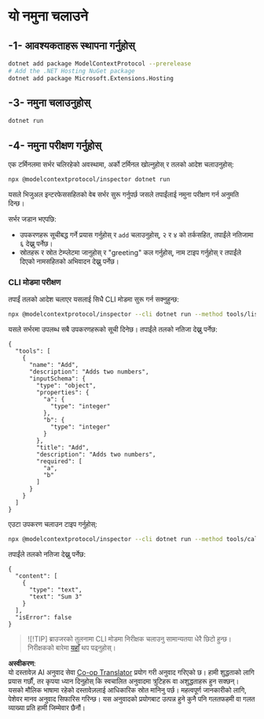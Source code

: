 <!--
CO_OP_TRANSLATOR_METADATA:
{
  "original_hash": "d1954cd45a2563dfea43bfe48cccb0c8",
  "translation_date": "2025-05-17T09:08:12+00:00",
  "source_file": "03-GettingStarted/01-first-server/solution/dotnet/README.md",
  "language_code": "ne"
}
-->
# यो नमुना चलाउने

## -1- आवश्यकताहरू स्थापना गर्नुहोस्

```bash
dotnet add package ModelContextProtocol --prerelease
# Add the .NET Hosting NuGet package
dotnet add package Microsoft.Extensions.Hosting
```

## -3- नमुना चलाउनुहोस्

```bash
dotnet run
```

## -4- नमुना परीक्षण गर्नुहोस्

एक टर्मिनलमा सर्भर चलिरहेको अवस्थामा, अर्को टर्मिनल खोल्नुहोस् र तलको आदेश चलाउनुहोस्:

```bash
npx @modelcontextprotocol/inspector dotnet run
```

यसले भिजुअल इन्टरफेससहितको वेब सर्भर सुरू गर्नुपर्छ जसले तपाईंलाई नमुना परीक्षण गर्न अनुमति दिन्छ।

सर्भर जडान भएपछि:

- उपकरणहरू सूचीबद्ध गर्ने प्रयास गर्नुहोस् र `add` चलाउनुहोस्, २ र ४ को तर्कसहित, तपाईंले नतिजामा ६ देख्नु पर्नेछ।
- स्रोतहरू र स्रोत टेम्प्लेटमा जानुहोस् र "greeting" कल गर्नुहोस्, नाम टाइप गर्नुहोस् र तपाईंले दिएको नामसहितको अभिवादन देख्नु पर्नेछ।

### CLI मोडमा परीक्षण

तपाईं तलको आदेश चलाएर यसलाई सिधै CLI मोडमा सुरू गर्न सक्नुहुन्छ:

```bash
npx @modelcontextprotocol/inspector --cli dotnet run --method tools/list
```

यसले सर्भरमा उपलब्ध सबै उपकरणहरूको सूची दिनेछ। तपाईंले तलको नतिजा देख्नु पर्नेछ:

```text
{
  "tools": [
    {
      "name": "Add",
      "description": "Adds two numbers",
      "inputSchema": {
        "type": "object",
        "properties": {
          "a": {
            "type": "integer"
          },
          "b": {
            "type": "integer"
          }
        },
        "title": "Add",
        "description": "Adds two numbers",
        "required": [
          "a",
          "b"
        ]
      }
    }
  ]
}
```

एउटा उपकरण चलाउन टाइप गर्नुहोस्:

```bash
npx @modelcontextprotocol/inspector --cli dotnet run --method tools/call --tool-name Add --tool-arg a=1 --tool-arg b=2
```

तपाईंले तलको नतिजा देख्नु पर्नेछ:

```text
{
  "content": [
    {
      "type": "text",
      "text": "Sum 3"
    }
  ],
  "isError": false
}
```

> ![!TIP]
> ब्राउजरको तुलनामा CLI मोडमा निरीक्षक चलाउनु सामान्यतया धेरै छिटो हुन्छ।
> निरीक्षकको बारेमा [यहाँ](https://github.com/modelcontextprotocol/inspector) थप पढ्नुहोस्।

**अस्वीकरण**:  
यो दस्तावेज़ AI अनुवाद सेवा [Co-op Translator](https://github.com/Azure/co-op-translator) प्रयोग गरी अनुवाद गरिएको छ। हामी शुद्धताको लागि प्रयास गर्छौं, तर कृपया ध्यान दिनुहोस् कि स्वचालित अनुवादमा त्रुटिहरू वा अशुद्धताहरू हुन सक्छन्। यसको मौलिक भाषामा रहेको दस्तावेज़लाई आधिकारिक स्रोत मानिनु पर्छ। महत्वपूर्ण जानकारीको लागि, पेशेवर मानव अनुवाद सिफारिस गरिन्छ। यस अनुवादको प्रयोगबाट उत्पन्न हुने कुनै पनि गलतफहमी वा गलत व्याख्या प्रति हामी जिम्मेवार छैनौं।
